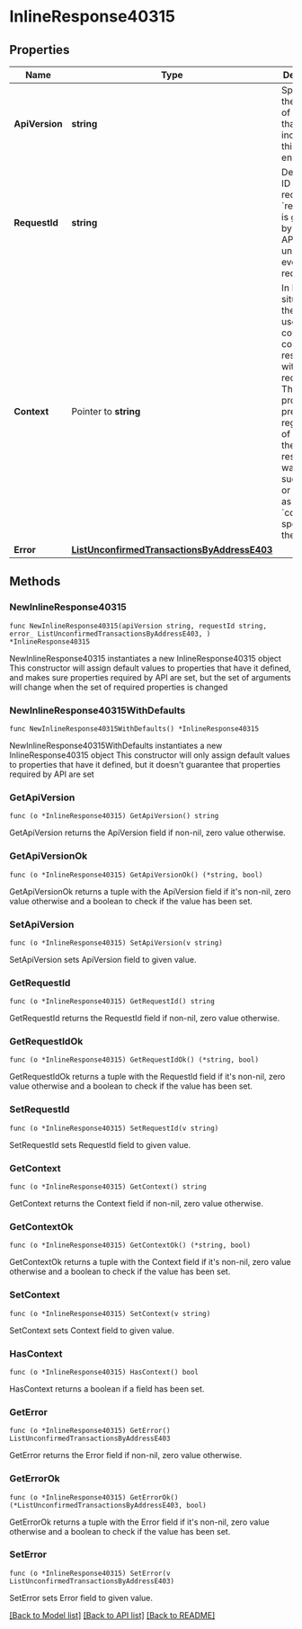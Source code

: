 # InlineResponse40315

## Properties

Name | Type | Description | Notes
------------ | ------------- | ------------- | -------------
**ApiVersion** | **string** | Specifies the version of the API that incorporates this endpoint. | 
**RequestId** | **string** | Defines the ID of the request. The &#x60;requestId&#x60; is generated by Crypto APIs and it&#39;s unique for every request. | 
**Context** | Pointer to **string** | In batch situations the user can use the context to correlate responses with requests. This property is present regardless of whether the response was successful or returned as an error. &#x60;context&#x60; is specified by the user. | [optional] 
**Error** | [**ListUnconfirmedTransactionsByAddressE403**](ListUnconfirmedTransactionsByAddressE403.md) |  | 

## Methods

### NewInlineResponse40315

`func NewInlineResponse40315(apiVersion string, requestId string, error_ ListUnconfirmedTransactionsByAddressE403, ) *InlineResponse40315`

NewInlineResponse40315 instantiates a new InlineResponse40315 object
This constructor will assign default values to properties that have it defined,
and makes sure properties required by API are set, but the set of arguments
will change when the set of required properties is changed

### NewInlineResponse40315WithDefaults

`func NewInlineResponse40315WithDefaults() *InlineResponse40315`

NewInlineResponse40315WithDefaults instantiates a new InlineResponse40315 object
This constructor will only assign default values to properties that have it defined,
but it doesn't guarantee that properties required by API are set

### GetApiVersion

`func (o *InlineResponse40315) GetApiVersion() string`

GetApiVersion returns the ApiVersion field if non-nil, zero value otherwise.

### GetApiVersionOk

`func (o *InlineResponse40315) GetApiVersionOk() (*string, bool)`

GetApiVersionOk returns a tuple with the ApiVersion field if it's non-nil, zero value otherwise
and a boolean to check if the value has been set.

### SetApiVersion

`func (o *InlineResponse40315) SetApiVersion(v string)`

SetApiVersion sets ApiVersion field to given value.


### GetRequestId

`func (o *InlineResponse40315) GetRequestId() string`

GetRequestId returns the RequestId field if non-nil, zero value otherwise.

### GetRequestIdOk

`func (o *InlineResponse40315) GetRequestIdOk() (*string, bool)`

GetRequestIdOk returns a tuple with the RequestId field if it's non-nil, zero value otherwise
and a boolean to check if the value has been set.

### SetRequestId

`func (o *InlineResponse40315) SetRequestId(v string)`

SetRequestId sets RequestId field to given value.


### GetContext

`func (o *InlineResponse40315) GetContext() string`

GetContext returns the Context field if non-nil, zero value otherwise.

### GetContextOk

`func (o *InlineResponse40315) GetContextOk() (*string, bool)`

GetContextOk returns a tuple with the Context field if it's non-nil, zero value otherwise
and a boolean to check if the value has been set.

### SetContext

`func (o *InlineResponse40315) SetContext(v string)`

SetContext sets Context field to given value.

### HasContext

`func (o *InlineResponse40315) HasContext() bool`

HasContext returns a boolean if a field has been set.

### GetError

`func (o *InlineResponse40315) GetError() ListUnconfirmedTransactionsByAddressE403`

GetError returns the Error field if non-nil, zero value otherwise.

### GetErrorOk

`func (o *InlineResponse40315) GetErrorOk() (*ListUnconfirmedTransactionsByAddressE403, bool)`

GetErrorOk returns a tuple with the Error field if it's non-nil, zero value otherwise
and a boolean to check if the value has been set.

### SetError

`func (o *InlineResponse40315) SetError(v ListUnconfirmedTransactionsByAddressE403)`

SetError sets Error field to given value.



[[Back to Model list]](../README.md#documentation-for-models) [[Back to API list]](../README.md#documentation-for-api-endpoints) [[Back to README]](../README.md)


